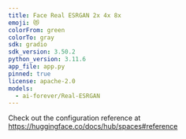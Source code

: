 ```yaml
---
title: Face Real ESRGAN 2x 4x 8x
emoji: 😻
colorFrom: green
colorTo: gray
sdk: gradio
sdk_version: 3.50.2
python_version: 3.11.6
app_file: app.py
pinned: true
license: apache-2.0
models:
  - ai-forever/Real-ESRGAN
---
```


Check out the configuration reference at https://huggingface.co/docs/hub/spaces#reference
